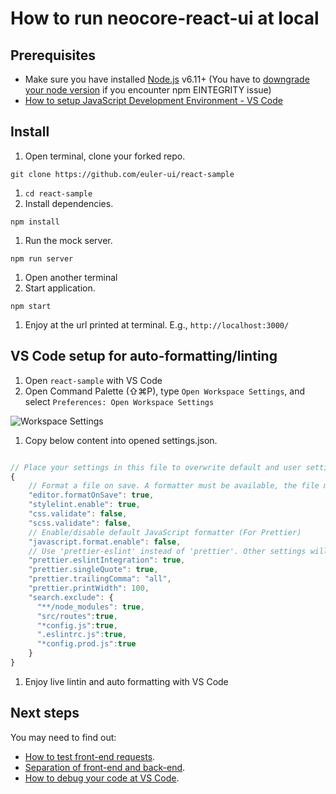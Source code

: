 # How to run neocore-react-ui at local

## Prerequisites

* Make sure you have installed [Node.js](https://nodejs.org/en/) v6.11+ (You have to [downgrade your node version](./downgrade_node_version.md) if you encounter npm EINTEGRITY issue)
* [How to setup JavaScript Development Environment - VS Code](./how_to_setup_ide.md)

## Install

1. Open terminal, clone your forked repo.

```git clone https://github.com/euler-ui/react-sample```

1. ```cd react-sample```
1. Install dependencies.

```npm install```

1. Run the mock server.

```npm run server```

1. Open another terminal
1. Start application.

```npm start```

1. Enjoy at the url printed at terminal. E.g., `http://localhost:3000/`

## VS Code setup for auto-formatting/linting

1. Open ```react-sample``` with VS Code
1. Open  Command Palette (⇧⌘P), type ```Open Workspace Settings```, and select ```Preferences: Open Workspace Settings```

![Workspace Settings](./images/VS_Code_Workspace_Settings.png)

1. Copy below content into opened settings.json.

```javascript

// Place your settings in this file to overwrite default and user settings.
{
    // Format a file on save. A formatter must be available, the file must not be auto-saved, and editor must not be shutting down.
    "editor.formatOnSave": true,
    "stylelint.enable": true,
    "css.validate": false,
    "scss.validate": false,
    // Enable/disable default JavaScript formatter (For Prettier)
    "javascript.format.enable": false,
    // Use 'prettier-eslint' instead of 'prettier'. Other settings will only be fallbacks in case they could not be inferred from eslint rules.
    "prettier.eslintIntegration": true,
    "prettier.singleQuote": true,
    "prettier.trailingComma": "all",
    "prettier.printWidth": 100,
    "search.exclude": {
      "**/node_modules": true,
      "src/routes":true,
      "*config.js":true,
      ".eslintrc.js":true,
      "*config.prod.js":true
    }
}

```

1. Enjoy live lintin and auto formatting with VS Code

## Next steps

You may need to find out:

* [How to test front-end requests](./how_to_test_request.md).
* [Separation of front-end and back-end](./separation_of_fe_be.md).
* [How to debug your code at VS Code](./how_to_debug_code.md).